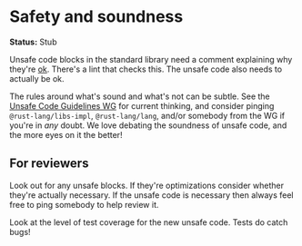 # Safety and soundness

**Status:** Stub

Unsafe code blocks in the standard library need a comment explaining why they're [ok](https://doc.rust-lang.org/nomicon). There's a lint that checks this. The unsafe code also needs to actually be ok.

The rules around what's sound and what's not can be subtle. See the [Unsafe Code Guidelines WG](https://github.com/rust-lang/unsafe-code-guidelines) for current thinking, and consider pinging `@rust-lang/libs-impl`, `@rust-lang/lang`, and/or somebody from the WG if you're in _any_ doubt. We love debating the soundness of unsafe code, and the more eyes on it the better!

## For reviewers

Look out for any unsafe blocks. If they're optimizations consider whether they're actually necessary. If the unsafe code is necessary then always feel free to ping somebody to help review it.

Look at the level of test coverage for the new unsafe code. Tests do catch bugs!
